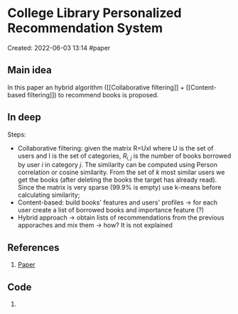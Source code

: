 # College Library Personalized Recommendation System
Created: 2022-06-03 13:14
#paper

## Main idea

In this paper an hybrid algorithm ([[Collaborative filtering]] + [[Content-based filtering]]) to recommend books is proposed.

## In deep

Steps:
- Collaborative filtering: given the matrix R=UxI where U is the set of users and I is the set of categories, $R_{i,j}$ is the number of books borrowed by user *i* in category *j*. The similarity can be computed using Person correlation or cosine similarity. From the set of *k* most similar users we get the books (after deleting the books the target has already read). Since the matrix is very sparse (99.9% is empty) use k-means before calculating similarity; 
- Content-based: build books' features and users' profiles -> for each user create a list of borrowed books and importance feature (?)
- Hybrid approach -> obtain lists of recommendations from the previous apporaches and mix them -> how? It is not explained

## References
1. [Paper](https://www.sciencedirect.com/science/article/pii/S2212827119307401) 

## Code
1. 
